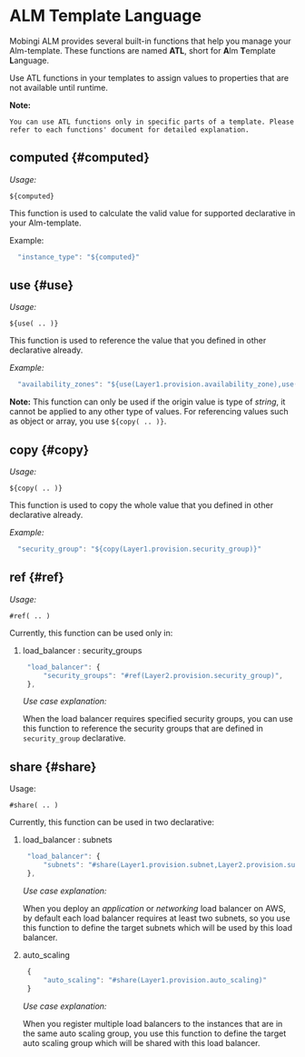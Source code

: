 # ALM Template Language

Mobingi ALM provides several built-in functions that help you manage your Alm-template. These functions are named **ATL**, short for **A**lm **T**emplate **L**anguage.

Use ATL functions in your templates to assign values to properties that are not available until runtime.

**Note:**

```text
You can use ATL functions only in specific parts of a template. Please refer to each functions' document for detailed explanation.
```

## computed {#computed}

_Usage:_

`${computed}`

This function is used to calculate the valid value for supported declarative in your Alm-template.

Example:

```javascript
  "instance_type": "${computed}"
```

## use {#use}

_Usage:_

`${use( .. )}`

This function is used to reference the value that you defined in other declarative already.

_Example:_

```javascript
  "availability_zones": "${use(Layer1.provision.availability_zone),use(Layer2.provision.availability_zone)}"
```

**Note:** This function can only be used if the origin value is type of _string_, it cannot be applied to any other type of values. For referencing values such as object or array, you use `${copy( .. )}`.

## copy {#copy}

_Usage:_

`${copy( .. )}`

This function is used to copy the whole value that you defined in other declarative already.

_Example:_

```javascript
  "security_group": "${copy(Layer1.provision.security_group)}"
```

## ref {#ref}

_Usage:_

`#ref( .. )`

Currently, this function can be used only in:

1. load\_balancer : security\_groups

   ```javascript
    "load_balancer": {
        "security_groups": "#ref(Layer2.provision.security_group)",
    },
   ```

   _Use case explanation:_

   When the load balancer requires specified security groups, you can use this function to reference the security groups that are defined in `security_group` declarative.

## share {#share}

Usage:

`#share( .. )`

Currently, this function can be used in two declarative:

1. load\_balancer : subnets

   ```javascript
    "load_balancer": {
        "subnets": "#share(Layer1.provision.subnet,Layer2.provision.subnet)",
    },
   ```

   _Use case explanation:_

   When you deploy an _application_ or _networking_ load balancer on AWS, by default each load balancer requires at least two subnets, so you use this function to define the target subnets which will be used by this load balancer.

2. auto\_scaling

   ```javascript
    {
        "auto_scaling": "#share(Layer1.provision.auto_scaling)"
    }
   ```

   _Use case explanation:_

   When you register multiple load balancers to the instances that are in the same auto scaling group, you use this function to define the target auto scaling group which will be shared with this load balancer.

